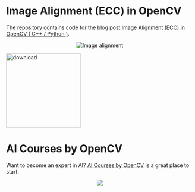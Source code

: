 # Image Alignment (ECC) in OpenCV

The repository contains code for the blog post [Image Alignment (ECC) in OpenCV ( C++ / Python )](https://www.learnopencv.com/image-alignment-ecc-in-opencv-c-python/).

<p align="center"><img src="https://learnopencv.com/wp-content/uploads/2015/07/image-alignment-example-opencv-1024x545.jpg" alt="Image alignment"></p>

[<img src="https://learnopencv.com/wp-content/uploads/2022/07/download-button-e1657285155454.png" alt="download" width="200">](https://www.dropbox.com/scl/fo/i55dfy6ks8wxv7no6vczf/h?dl=1&rlkey=d2yizp2rnu4tfpkbp3gzz7c7s)

# AI Courses by OpenCV

Want to become an expert in AI? [AI Courses by OpenCV](https://opencv.org/courses/) is a great place to start. 

<a href="https://opencv.org/courses/">
<p align="center"> 
<img src="https://www.learnopencv.com/wp-content/uploads/2020/04/AI-Courses-By-OpenCV-Github.png">
</p>
</a>
